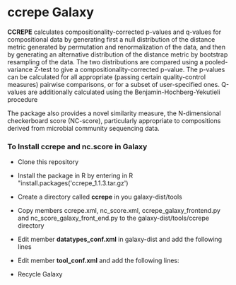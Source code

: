 # ccrepe Galaxy

**CCREPE**  calculates compositionality-corrected p-values and q-values for compositional data by generating
first a null distribution of the distance metric generated by permutation and renormalization of the data,
and then by generating an alternative distribution of the distance metric by bootstrap resampling of the data.
The two distributions are compared using a pooled-variance Z-test to give a compositionality-corrected p-value.
The p-values can be calculated for all appropriate (passing certain quality-control measures) pairwise comparisons,
or for a subset of user-specified ones. 
Q-values are additionally calculated using the Benjamin-Hochberg-Yekutieli procedure

The package also provides a novel similarity measure, the N-dimensional checkerboard score (NC-score), particularly appropriate to compositions derived from microbial community sequencing data. 


### To Install ccrepe and nc.score in Galaxy ###

* Clone this repository

* Install the package in R by entering in R "install.packages('ccrepe_1.1.3.tar.gz')

* Create a directory called **ccrepe** in you galaxy-dist/tools

* Copy members ccrepe.xml, nc_score.xml, ccrepe_galaxy_frontend.py and nc_score_galaxy_front_end.py to the  galaxy-dist/tools/ccrepe directory

* Edit member **datatypes_conf.xml** in galaxy-dist and add the following  lines
<datatype extension="ccrepe" type="galaxy.datatypes.tabular:Tabular" subclass="True"  display_in_upload="true"   />

<datatype extension="ccrepe_p_value" type="galaxy.datatypes.tabular:Tabular" subclass="True"  display_in_upload="false"   />

<datatype extension="ccrepe_q_value" type="galaxy.datatypes.tabular:Tabular" subclass="True"  display_in_upload="false"   />

<datatype extension="ccrepe_sim_score" type="galaxy.datatypes.tabular:Tabular" subclass="True"  display_in_upload="false"   />

<datatype extension="ccrepe_z_stat" type="galaxy.datatypes.tabular:Tabular" subclass="True"  display_in_upload="false"   />

<datatype extension="ccrepe_nc_score_results" type="galaxy.datatypes.tabular:Tabular" subclass="True"  display_in_upload="false"   />


* Edit member **tool_conf.xml** and add the following   lines:

 <section name="ccrepe" id="ccrepe"> 

 <tool file="ccrepe/ccrepe.xml"/> 
 <tool file="ccrepe/nc_score.xml"/>

</section> 

*  Recycle Galaxy
